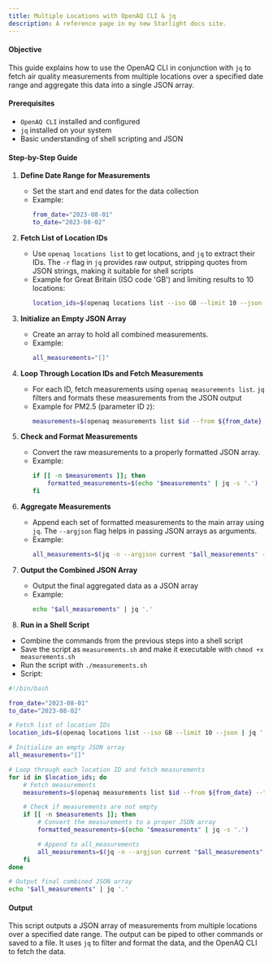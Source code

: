 ```yaml
---
title: Multiple Locations with OpenAQ CLI & jq
description: A reference page in my new Starlight docs site.
---
```



#### Objective
This guide explains how to use the OpenAQ CLI in conjunction with `jq` to fetch air quality measurements from multiple locations over a specified date range and aggregate this data into a single JSON array.

#### Prerequisites
- `OpenAQ CLI` installed and configured
- `jq` installed on your system
- Basic understanding of shell scripting and JSON

#### Step-by-Step Guide

1. **Define Date Range for Measurements**
   - Set the start and end dates for the data collection
   - Example:
     ```bash
     from_date="2023-08-01"
     to_date="2023-08-02"
     ```

2. **Fetch List of Location IDs**
   - Use `openaq locations list` to get locations, and `jq` to extract their IDs. The `-r` flag in `jq` provides raw output, stripping quotes from JSON strings, making it suitable for shell scripts
   - Example for Great Britain (ISO code 'GB') and limiting results to 10 locations:
     ```bash
     location_ids=$(openaq locations list --iso GB --limit 10 --json | jq '.results[].id' -r)
     ```

3. **Initialize an Empty JSON Array**
   - Create an array to hold all combined measurements.
   - Example:
     ```bash
     all_measurements="[]"
     ```

4. **Loop Through Location IDs and Fetch Measurements**
   - For each ID, fetch measurements using `openaq measurements list`. `jq` filters and formats these measurements from the JSON output
   - Example for PM2.5 (parameter ID `2`):
     ```bash
     measurements=$(openaq measurements list $id --from ${from_date} --to ${to_date} --parameters 2 --json | jq '.results[]')
     ```

5. **Check and Format Measurements**
   - Convert the raw measurements to a properly formatted JSON array.
   - Example:
     ```bash
     if [[ -n $measurements ]]; then
         formatted_measurements=$(echo "$measurements" | jq -s '.')
     fi
     ```

6. **Aggregate Measurements**
   - Append each set of formatted measurements to the main array using `jq`. The `--argjson` flag helps in passing JSON arrays as arguments.
   - Example:
     ```bash
     all_measurements=$(jq -n --argjson current "$all_measurements" --argjson new "$formatted_measurements" '$current + $new')
     ```

7. **Output the Combined JSON Array**
   - Output the final aggregated data as a JSON array
   - Example:
     ```bash
     echo "$all_measurements" | jq '.'
     ```

8. **Run in a Shell Script**
  - Combine the commands from the previous steps into a shell script
  - Save the script as `measurements.sh` and make it executable with `chmod +x measurements.sh`
  - Run the script with `./measurements.sh`
  - Script:


```bash
#!/bin/bash

from_date="2023-08-01"
to_date="2023-08-02"

# Fetch list of location IDs
location_ids=$(openaq locations list --iso GB --limit 10 --json | jq '.results[].id' -r)

# Initialize an empty JSON array
all_measurements="[]"

# Loop through each location ID and fetch measurements
for id in $location_ids; do
    # Fetch measurements
    measurements=$(openaq measurements list $id --from ${from_date} --to ${to_date} --parameters 2 --json | jq '.results[]')

    # Check if measurements are not empty
    if [[ -n $measurements ]]; then
        # Convert the measurements to a proper JSON array
        formatted_measurements=$(echo "$measurements" | jq -s '.')

        # Append to all_measurements
        all_measurements=$(jq -n --argjson current "$all_measurements" --argjson new "$formatted_measurements" '$current + $new')
    fi
done

# Output final combined JSON array
echo "$all_measurements" | jq '.'
```

#### Output
This script outputs a JSON array of measurements from multiple locations over a specified date range. The output can be piped to other commands or saved to a file. It uses `jq` to filter and format the data, and the OpenAQ CLI to fetch the data.